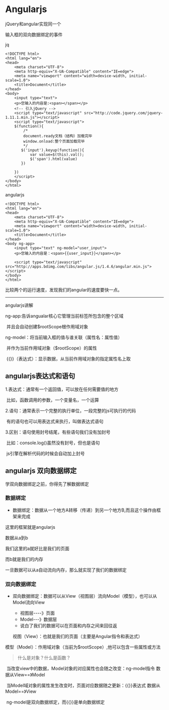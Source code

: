 # Angularjs

jQuery和angular实现同一个

输入框的双向数据绑定的事件

jq

```jq
<!DOCTYPE html>
<html lang="en">
<head>
    <meta charset="UTF-8">
    <meta http-equiv="X-UA-Compatible" content="IE=edge">
    <meta name="viewport" content="width=device-width, initial-scale=1.0">
    <title>Document</title>
</head>
<body>
    <input type="text">
    <p>您输入的内容是:<span></span></p>
    <!-- 引入jQuery -->
    <script type="text/javascript" src="http://code.jquery.com/jquery-1.11.1.min.js"></script>
    <script type="text/javascript">
    $(function(){
        /*
        document.ready文档（结构）加载完毕
        window.onload:整个页面加载完毕
        */
       $('input').keyup(function(){
           var value=$(this).val();
           $('span').html(value)
       })

    })
    </script>
</body>
</html>
```

angularjs

```
<!DOCTYPE html>
<html lang="en">
<head>
    <meta charset="UTF-8">
    <meta http-equiv="X-UA-Compatible" content="IE=edge">
    <meta name="viewport" content="width=device-width, initial-scale=1.0">
    <title>Document</title>
</head>
<body ng-app>
    <input type="text" ng-model="user_input">
    <p>您输入的内容是：<span>{{user_input}}</span></p>

    <script type="text/javascript" src="http://apps.bdimg.com/libs/angular.js/1.4.6/angular.min.js"></script>
</body>
</html>
```

比较两个的运行速度，发现我们的angular的速度要快一点。

---

angularjs讲解

ng-app:告诉angualar核心它管理当前标签所包含的整个区域

​      并且会自动创建$rootScope根作用域对象



  ng-model：将当前输入框的值与谁关联（属性名：属性值）

​       并作为当前作用域对象（$rootScope）的属性

​       {{}}（表达式）：显示数据，从当前作用域对象的指定属性名上取

## angularjs表达式和语句

  1.表达式：通常有一个返回值，可以放在任何需要值的地方

​       比如，函数调用的参数，一个变量名，一个运算

  2.语句：通常表示一个完整的执行单位，一段完整的js可执行的代码

​      有的语句也可以用表达式来执行，叫做表达式语句

  3.区别：语句使用封号结尾，有些语句我们没有加封号

​      比如：console.log()虽然没有封号，但也是语句

​      js引擎在解析代码的时候会自动加上封号



## angularjs 双向数据绑定

学双向数据绑定之前，你得先了解数据绑定

### 数据绑定

- 数据绑定：数据从一个地方A转移（传递）到另一个地方B,而且这个操作由框架来完成

这里的框架就是angularjs

数据从a到b

我们这里的a就好比是我们的页面

而b就是我们的内存

一旦数据可以从a自动流向内存，那么就实现了我们的数据绑定

### 双向数据绑定

- 双向数据绑定：数据可以从View（视图层）流向Model（模型），也可以从Model流向View

  - 视图层----》页面
  - Model---》数据层
  - 说白了我们的数据可以在页面和内存之间来回往返

  

  视图（View）：也就是我们的页面（主要是Angular指令和表达式）

​       模型（Model）：作用域对象（当前为$rootScope）,他可以包含一些属性或方法

> 什么是对象？什么是函数？

​       当改变view中的数据，Model对象的对应属性也会随之改变：ng-model指令 数据从View==》Model

​       当Model域对象的属性发生改变时，页面对应数据随之更新：{{}}表达式 数据从Model==》View

​       ng-model是双向数据绑定，而{{}}是单向数据绑定



